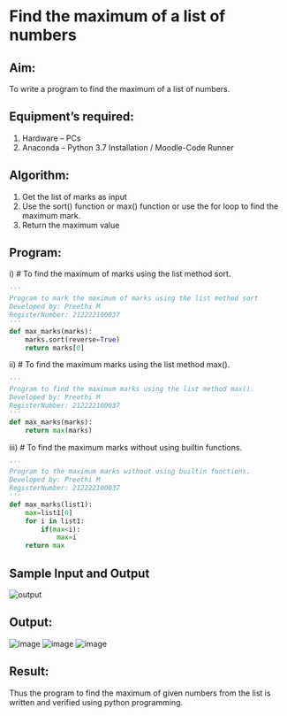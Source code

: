 # Find the maximum of a list of numbers
## Aim:
To write a program to find the maximum of a list of numbers.
## Equipment’s required:
1.	Hardware – PCs
2.	Anaconda – Python 3.7 Installation / Moodle-Code Runner
## Algorithm:
1.	Get the list of marks as input
2.	Use the sort() function or max() function or use the for loop to find the maximum mark.
3.	Return the maximum value
## Program:

i)	# To find the maximum of marks using the list method sort.
```Python
''' 
Program to mark the maximum of marks using the list method sort
Developed by: Preethi M
RegisterNumber: 212222100037
'''
def max_marks(marks):
    marks.sort(reverse=True)
    return marks[0]
```

ii)	# To find the maximum marks using the list method max().
```Python
''' 
Program to find the maximum marks using the list method max().
Developed by: Preethi M
RegisterNumber: 212222100037
'''
def max_marks(marks):
    return max(marks)
```

iii) # To find the maximum marks without using builtin functions.
```Python
''' 
Program to the maximum marks without using builtin functions.
Developed by: Preethi M
RegisterNumber: 212222100037
'''
def max_marks(list1):
    max=list1[0]
    for i in list1:
        if(max<i):
            max=i
    return max
```
## Sample Input and Output
![output](./img/max_marks1.jpg) 

## Output:
![image](https://user-images.githubusercontent.com/119475585/235058104-cb4c7849-fe37-453d-b48c-5361ae84ade9.png)
![image](https://user-images.githubusercontent.com/119475585/235058150-38bb405e-7cfc-494f-8de8-2fb6af11dda4.png)
![image](https://user-images.githubusercontent.com/119475585/235058192-05fe4893-595e-432b-89ef-c5ba4498db24.png)

## Result:
Thus the program to find the maximum of given numbers from the list is written and verified using python programming.
